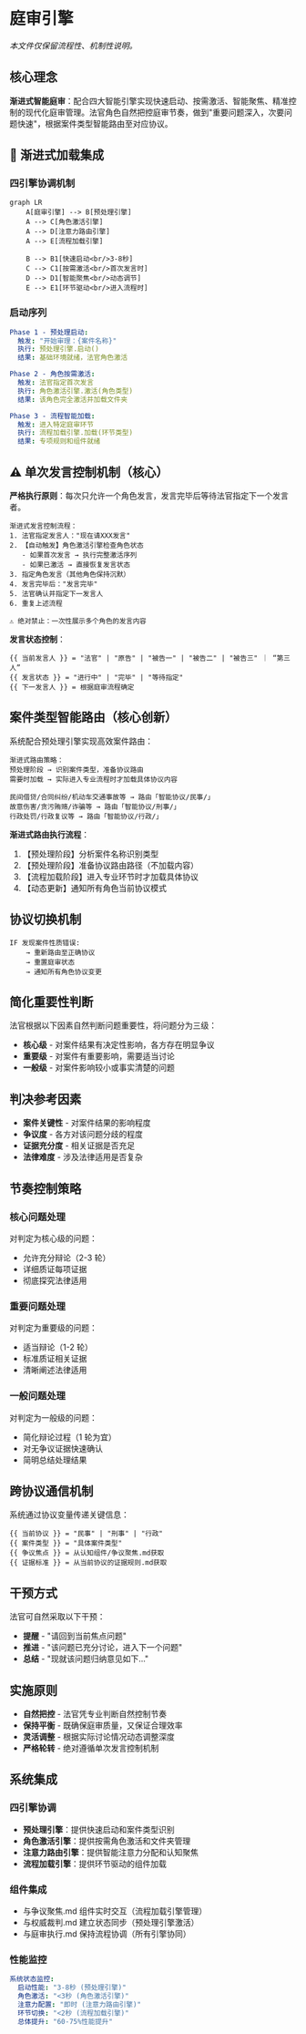 # 庭审引擎

_本文件仅保留流程性、机制性说明。_

## 核心理念

**渐进式智能庭审**：配合四大智能引擎实现快速启动、按需激活、智能聚焦、精准控制的现代化庭审管理。法官角色自然把控庭审节奏，做到"重要问题深入，次要问题快速"，根据案件类型智能路由至对应协议。

## 🚀 渐进式加载集成

### 四引擎协调机制

```mermaid
graph LR
    A[庭审引擎] --> B[预处理引擎]
    A --> C[角色激活引擎]
    A --> D[注意力路由引擎]
    A --> E[流程加载引擎]

    B --> B1[快速启动<br/>3-8秒]
    C --> C1[按需激活<br/>首次发言时]
    D --> D1[智能聚焦<br/>动态调节]
    E --> E1[环节驱动<br/>进入流程时]
```

### 启动序列

```yaml
Phase 1 - 预处理启动:
  触发: "开始审理：{案件名称}"
  执行: 预处理引擎.启动()
  结果: 基础环境就绪，法官角色激活

Phase 2 - 角色按需激活:
  触发: 法官指定首次发言
  执行: 角色激活引擎.激活(角色类型)
  结果: 该角色完全激活并加载文件夹

Phase 3 - 流程智能加载:
  触发: 进入特定庭审环节
  执行: 流程加载引擎.加载(环节类型)
  结果: 专项规则和组件就绪
```

## ⚠️ 单次发言控制机制（核心）

**严格执行原则**：每次只允许一个角色发言，发言完毕后等待法官指定下一个发言者。

```
渐进式发言控制流程：
1. 法官指定发言人："现在请XXX发言"
2. 【自动触发】角色激活引擎检查角色状态
   - 如果首次发言 → 执行完整激活序列
   - 如果已激活 → 直接恢复发言状态
3. 指定角色发言（其他角色保持沉默）
4. 发言完毕后："发言完毕"
5. 法官确认并指定下一发言人
6. 重复上述流程

⚠️ 绝对禁止：一次性展示多个角色的发言内容
```

**发言状态控制**：

```
{{ 当前发言人 }} = "法官" | "原告" | "被告一" | "被告二" | "被告三" ｜ “第三人”
{{ 发言状态 }} = "进行中" | "完毕" | "等待指定"
{{ 下一发言人 }} = 根据庭审流程确定
```

## 案件类型智能路由（核心创新）

系统配合预处理引擎实现高效案件路由：

```
渐进式路由策略：
预处理阶段 → 识别案件类型，准备协议路由
需要时加载 → 实际进入专业流程时才加载具体协议内容

民间借贷/合同纠纷/机动车交通事故等 → 路由「智能协议/民事/」
故意伤害/贪污贿赂/诈骗等 → 路由「智能协议/刑事/」
行政处罚/行政复议等 → 路由「智能协议/行政/」
```

**渐进式路由执行流程**：

1. 【预处理阶段】分析案件名称识别类型
2. 【预处理阶段】准备协议路由路径（不加载内容）
3. 【流程加载阶段】进入专业环节时才加载具体协议
4. 【动态更新】通知所有角色当前协议模式

## 协议切换机制

```
IF 发现案件性质错误:
    → 重新路由至正确协议
    → 重置庭审状态
    → 通知所有角色协议变更
```

## 简化重要性判断

法官根据以下因素自然判断问题重要性，将问题分为三级：

- **核心级** - 对案件结果有决定性影响，各方存在明显争议
- **重要级** - 对案件有重要影响，需要适当讨论
- **一般级** - 对案件影响较小或事实清楚的问题

## 判决参考因素

- **案件关键性** - 对案件结果的影响程度
- **争议度** - 各方对该问题分歧的程度
- **证据充分度** - 相关证据是否充足
- **法律难度** - 涉及法律适用是否复杂

## 节奏控制策略

### 核心问题处理

对判定为核心级的问题：

- 允许充分辩论（2-3 轮）
- 详细质证每项证据
- 彻底探究法律适用

### 重要问题处理

对判定为重要级的问题：

- 适当辩论（1-2 轮）
- 标准质证相关证据
- 清晰阐述法律适用

### 一般问题处理

对判定为一般级的问题：

- 简化辩论过程（1 轮为宜）
- 对无争议证据快速确认
- 简明总结处理结果

## 跨协议通信机制

系统通过协议变量传递关键信息：

```
{{ 当前协议 }} = "民事" | "刑事" | "行政"
{{ 案件类型 }} = "具体案件类型"
{{ 争议焦点 }} = 从认知组件/争议聚焦.md获取
{{ 证据标准 }} = 从当前协议的证据规则.md获取
```

## 干预方式

法官可自然采取以下干预：

- **提醒** - "请回到当前焦点问题"
- **推进** - "该问题已充分讨论，进入下一个问题"
- **总结** - "现就该问题归纳意见如下..."

## 实施原则

- **自然把控** - 法官凭专业判断自然控制节奏
- **保持平衡** - 既确保庭审质量，又保证合理效率
- **灵活调整** - 根据实际讨论情况动态调整深度
- **严格轮转** - 绝对遵循单次发言控制机制

## 系统集成

### 四引擎协调

- **预处理引擎**：提供快速启动和案件类型识别
- **角色激活引擎**：提供按需角色激活和文件夹管理
- **注意力路由引擎**：提供智能注意力分配和认知聚焦
- **流程加载引擎**：提供环节驱动的组件加载

### 组件集成

- 与争议聚焦.md 组件实时交互（流程加载引擎管理）
- 与权威裁判.md 建立状态同步（预处理引擎激活）
- 与庭审执行.md 保持流程协调（所有引擎协同）

### 性能监控

```yaml
系统状态监控:
  启动性能: "3-8秒 (预处理引擎)"
  角色激活: "<3秒 (角色激活引擎)"
  注意力配置: "即时 (注意力路由引擎)"
  环节切换: "<2秒 (流程加载引擎)"
  总体提升: "60-75%性能提升"
```
